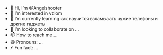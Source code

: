 - 👋 Hi, I’m @Angelshooter
- 👀 I’m interested in vzlom 
- 🌱 I’m currently learning как научится взламыаать чужие телефоны и дркгие гаджеты
- 💞️ I’m looking to collaborate on ...
- 📫 How to reach me ...
- 😄 Pronouns: ...
- ⚡ Fun fact: ...

<!---
Angelshooter/Angelshooter is a ✨ special ✨ repository because its `README.md` (this file) appears on your GitHub profile.
You can click the Preview link to take a look at your changes.
--->
